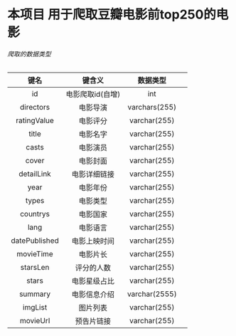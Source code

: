 # 本项目 用于爬取豆瓣电影前top250的电影



###### 爬取的数据类型

|     键名      |      键含义      |   数据类型    |      |
| :-----------: | :--------------: | :-----------: | :--: |
|      id       | 电影爬取id(自增) |      int      |      |
|   directors   |     电影导演     | varchars(255) |      |
|  ratingValue  |     电影评分     | varchar(255)  |      |
|     title     |     电影名字     | varchar(255)  |      |
|     casts     |     电影演员     | varchar(255)  |      |
|     cover     |     电影封面     | varchar(255)  |      |
|  detailLink   |   电影详细链接   | varchar(255)  |      |
|     year      |     电影年份     | varchar(255)  |      |
|     types     |     电影类型     | varchar(255)  |      |
|   countrys    |     电影国家     | varchar(255)  |      |
|     lang      |     电影语言     | varchar(255)  |      |
| datePublished |   电影上映时间   | varchar(255)  |      |
|   movieTime   |     电影片长     | varchar(255)  |      |
|   starsLen    |    评分的人数    | varchar(255)  |      |
|     stars     |   电影星级占比   | varchar(255)  |      |
|    summary    |   电影信息介绍   | varchar(2555) |      |
|    imgList    |     图片列表     | varchar(255)  |      |
|   movieUrl    |    预告片链接    | varchar(255)  |      |









